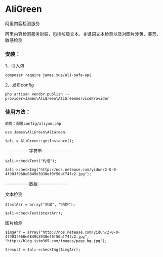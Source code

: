 # AliGreen

阿里内容检测服务

阿里内容检测服务封装，包括垃圾文本、关键词文本检测以及对图片涉黄、暴恐、敏感检测
### 安装：
   1、引入包
   
    composer require james.xue/ali-safe-api
    
   2、发布config
   
    php artisan vendor:publish --provider=James\AliGreen\AliGreenServiceProvider
    
### 使用方法：

    前提：配置config/aliyun.php

    use James\AliGreen\AliGreen;
 
    $ali = AliGreen::getInstance();
 
   ------------字符串---------------
 
    $ali->checkText("约炮");
 
    $ali->checkImg("http://nos.netease.com/yidun/2-0-0-4f903f968e6849d3930ef0f50af74fc2.jpg");
 
 
  ------------数组---------------
  
   文本检测
  
    $textArr = array("测试", "约炮");
  
    $ali->checkText($textArr);
  
  图片检测
  
    $imgArr = array("http://nos.netease.com/yidun/2-0-0-4f903f968e6849d3930ef0f50af74fc2.jpg", "http://blog.jstm365.com/images/page_bg.jpg");
  
    $result = $ali->checkImg($imgArr);
 
